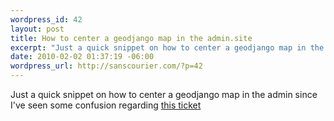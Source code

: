 ```yaml
--- 
wordpress_id: 42
layout: post
title: How to center a geodjango map in the admin.site
excerpt: "Just a quick snippet on how to center a geodjango map in the admin since I\xE2\x80\x99ve seen some confusion regarding this ticket"
date: 2010-02-02 01:37:19 -06:00
wordpress_url: http://sanscourier.com/?p=42
---
```

Just a quick snippet on how to center a geodjango map in the admin since I've seen some confusion regarding <a href="http://code.djangoproject.com/ticket/11094">this ticket</a><script src="http://gist.github.com/292267.js"></script>
